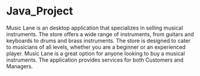 # Java_Project
Music Lane is an desktop application that specializes in selling musical instruments. The store offers a wide range of instruments, from guitars and keyboards to drums and brass instruments. The store is designed to cater to musicians of all levels, whether you are a beginner or an experienced player. Music Lane is a great option for anyone looking to buy a musical instruments. The application provides services for both Customers and Managers.
